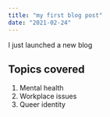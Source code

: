```yaml
---
title: "my first blog post"
date: "2021-02-24"
---
```

I just launched a new blog
## Topics covered

1. Mental health
2. Workplace issues
3. Queer identity

